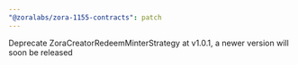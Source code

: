 ```yaml
---
"@zoralabs/zora-1155-contracts": patch
---
```


Deprecate ZoraCreatorRedeemMinterStrategy at v1.0.1, a newer version will soon be released
